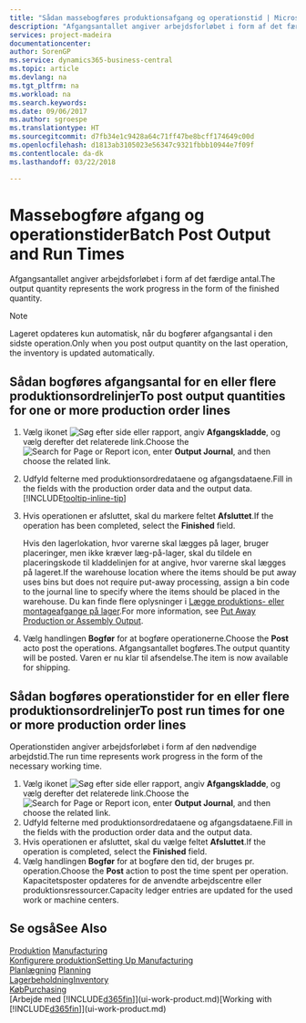 ```yaml
---
title: "Sådan massebogføres produktionsafgang og operationstid | Microsoft Docs"
description: "Afgangsantallet angiver arbejdsforløbet i form af det færdige antal."
services: project-madeira
documentationcenter: 
author: SorenGP
ms.service: dynamics365-business-central
ms.topic: article
ms.devlang: na
ms.tgt_pltfrm: na
ms.workload: na
ms.search.keywords: 
ms.date: 09/06/2017
ms.author: sgroespe
ms.translationtype: HT
ms.sourcegitcommit: d7fb34e1c9428a64c71ff47be8bcff174649c00d
ms.openlocfilehash: d1813ab3105023e56347c9321fbbb10944e7f09f
ms.contentlocale: da-dk
ms.lasthandoff: 03/22/2018

---
```

# <a name="batch-post-output-and-run-times"></a><span data-ttu-id="6d2f5-103">Massebogføre afgang og operationstider</span><span class="sxs-lookup"><span data-stu-id="6d2f5-103">Batch Post Output and Run Times</span></span>
<span data-ttu-id="6d2f5-104">Afgangsantallet angiver arbejdsforløbet i form af det færdige antal.</span><span class="sxs-lookup"><span data-stu-id="6d2f5-104">The output quantity represents the work progress in the form of the finished quantity.</span></span>  

> [!NOTE]
> <span data-ttu-id="6d2f5-105">Lageret opdateres kun automatisk, når du bogfører afgangsantal i den sidste operation.</span><span class="sxs-lookup"><span data-stu-id="6d2f5-105">Only when you post output quantity on the last operation, the inventory is updated automatically.</span></span>  

## <a name="to-post-output-quantities-for-one-or-more-production-order-lines"></a><span data-ttu-id="6d2f5-106">Sådan bogføres afgangsantal for en eller flere produktionsordrelinjer</span><span class="sxs-lookup"><span data-stu-id="6d2f5-106">To post output quantities for one or more production order lines</span></span>
1. <span data-ttu-id="6d2f5-107">Vælg ikonet ![Søg efter side eller rapport](media/ui-search/search_small.png "Ikonet Søg efter side eller rapport"), angiv **Afgangskladde**, og vælg derefter det relaterede link.</span><span class="sxs-lookup"><span data-stu-id="6d2f5-107">Choose the ![Search for Page or Report](media/ui-search/search_small.png "Search for Page or Report icon") icon, enter **Output Journal**, and then choose the related link.</span></span>  
2. <span data-ttu-id="6d2f5-108">Udfyld felterne med produktionsordredataene og afgangsdataene.</span><span class="sxs-lookup"><span data-stu-id="6d2f5-108">Fill in the fields with the production order data and the output data.</span></span> [!INCLUDE[tooltip-inline-tip](includes/tooltip-inline-tip_md.md)]
3. <span data-ttu-id="6d2f5-109">Hvis operationen er afsluttet, skal du markere feltet **Afsluttet**.</span><span class="sxs-lookup"><span data-stu-id="6d2f5-109">If the operation has been completed, select the **Finished** field.</span></span>  

    <span data-ttu-id="6d2f5-110">Hvis den lagerlokation, hvor varerne skal lægges på lager, bruger placeringer, men ikke kræver læg-på-lager, skal du  tildele en placeringskode til kladdelinjen for at angive, hvor varerne skal lægges på lageret.</span><span class="sxs-lookup"><span data-stu-id="6d2f5-110">If the warehouse location where the items should be put away uses bins but does not require put-away processing,  assign a bin code to the journal line to specify where the items should be placed in the warehouse.</span></span> <span data-ttu-id="6d2f5-111">Du kan finde flere oplysninger i [Lægge produktions- eller montageafgange på lager](warehouse-how-to-put-away-production-output.md).</span><span class="sxs-lookup"><span data-stu-id="6d2f5-111">For more information, see [Put Away Production or Assembly Output](warehouse-how-to-put-away-production-output.md).</span></span>  

4. <span data-ttu-id="6d2f5-112">Vælg handlingen **Bogfør** for at bogføre operationerne.</span><span class="sxs-lookup"><span data-stu-id="6d2f5-112">Choose the **Post** acto post the operations.</span></span> <span data-ttu-id="6d2f5-113">Afgangsantallet bogføres.</span><span class="sxs-lookup"><span data-stu-id="6d2f5-113">The output quantity will be posted.</span></span> <span data-ttu-id="6d2f5-114">Varen er nu klar til afsendelse.</span><span class="sxs-lookup"><span data-stu-id="6d2f5-114">The item is now available for shipping.</span></span>  

## <a name="to-post-run-times-for-one-or-more-production-order-lines"></a><span data-ttu-id="6d2f5-115">Sådan bogføres operationstider for en eller flere produktionsordrelinjer</span><span class="sxs-lookup"><span data-stu-id="6d2f5-115">To post run times for one or more production order lines</span></span>
<span data-ttu-id="6d2f5-116">Operationstiden angiver arbejdsforløbet i form af den nødvendige arbejdstid.</span><span class="sxs-lookup"><span data-stu-id="6d2f5-116">The run time represents work progress in the form of the necessary working time.</span></span>    

1.  <span data-ttu-id="6d2f5-117">Vælg ikonet ![Søg efter side eller rapport](media/ui-search/search_small.png "Ikonet Søg efter side eller rapport"), angiv **Afgangskladde**, og vælg derefter det relaterede link.</span><span class="sxs-lookup"><span data-stu-id="6d2f5-117">Choose the ![Search for Page or Report](media/ui-search/search_small.png "Search for Page or Report icon") icon, enter **Output Journal**, and then choose the related link.</span></span>  
2. <span data-ttu-id="6d2f5-118">Udfyld felterne med produktionsordredataene og afgangsdataene.</span><span class="sxs-lookup"><span data-stu-id="6d2f5-118">Fill in the fields with the production order data and the output data.</span></span>  
3.  <span data-ttu-id="6d2f5-119">Hvis operationen er afsluttet, skal du vælge feltet **Afsluttet**.</span><span class="sxs-lookup"><span data-stu-id="6d2f5-119">If the operation is completed, select the **Finished** field.</span></span>  
4. <span data-ttu-id="6d2f5-120">Vælg handlingen **Bogfør** for at bogføre den tid, der bruges pr. operation.</span><span class="sxs-lookup"><span data-stu-id="6d2f5-120">Choose the **Post** action to post the time spent per operation.</span></span> <span data-ttu-id="6d2f5-121">Kapacitetsposter opdateres for de anvendte arbejdscentre eller produktionsressourcer.</span><span class="sxs-lookup"><span data-stu-id="6d2f5-121">Capacity ledger entries are updated for the used work or machine centers.</span></span>

## <a name="see-also"></a><span data-ttu-id="6d2f5-122">Se også</span><span class="sxs-lookup"><span data-stu-id="6d2f5-122">See Also</span></span>  
<span data-ttu-id="6d2f5-123">[Produktion](production-manage-manufacturing.md)  </span><span class="sxs-lookup"><span data-stu-id="6d2f5-123">[Manufacturing](production-manage-manufacturing.md)  </span></span>  
[<span data-ttu-id="6d2f5-124">Konfigurere produktion</span><span class="sxs-lookup"><span data-stu-id="6d2f5-124">Setting Up Manufacturing</span></span>](production-configure-production-processes.md)  
<span data-ttu-id="6d2f5-125">[Planlægning](production-planning.md)    </span><span class="sxs-lookup"><span data-stu-id="6d2f5-125">[Planning](production-planning.md)    </span></span>  
[<span data-ttu-id="6d2f5-126">Lagerbeholdning</span><span class="sxs-lookup"><span data-stu-id="6d2f5-126">Inventory</span></span>](inventory-manage-inventory.md)  
[<span data-ttu-id="6d2f5-127">Køb</span><span class="sxs-lookup"><span data-stu-id="6d2f5-127">Purchasing</span></span>](purchasing-manage-purchasing.md)  
<span data-ttu-id="6d2f5-128">[Arbejde med [!INCLUDE[d365fin](includes/d365fin_md.md)]](ui-work-product.md)</span><span class="sxs-lookup"><span data-stu-id="6d2f5-128">[Working with [!INCLUDE[d365fin](includes/d365fin_md.md)]](ui-work-product.md)</span></span>

